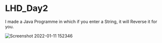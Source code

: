 # LHD_Day2
I made a Java Programme in which if you enter a String, it will Reverse it for you.  

  ![Screenshot 2022-01-11 152346](https://user-images.githubusercontent.com/91625601/148920837-91117d0e-59c3-473c-bf7d-8b91b0b448f4.jpg)
